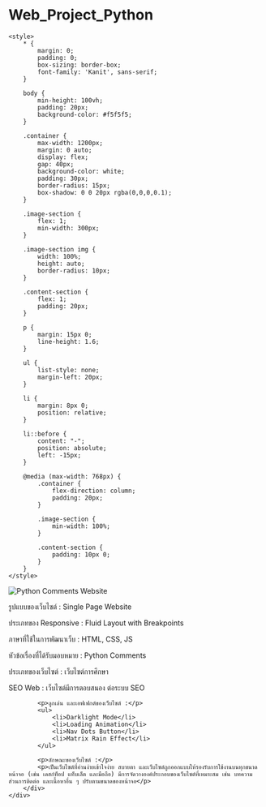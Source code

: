 # Web_Project_Python


    <style>
        * {
            margin: 0;
            padding: 0;
            box-sizing: border-box;
            font-family: 'Kanit', sans-serif;
        }

        body {
            min-height: 100vh;
            padding: 20px;
            background-color: #f5f5f5;
        }

        .container {
            max-width: 1200px;
            margin: 0 auto;
            display: flex;
            gap: 40px;
            background-color: white;
            padding: 30px;
            border-radius: 15px;
            box-shadow: 0 0 20px rgba(0,0,0,0.1);
        }

        .image-section {
            flex: 1;
            min-width: 300px;
        }

        .image-section img {
            width: 100%;
            height: auto;
            border-radius: 10px;
        }

        .content-section {
            flex: 1;
            padding: 20px;
        }

        p {
            margin: 15px 0;
            line-height: 1.6;
        }

        ul {
            list-style: none;
            margin-left: 20px;
        }

        li {
            margin: 8px 0;
            position: relative;
        }

        li::before {
            content: "-";
            position: absolute;
            left: -15px;
        }

        @media (max-width: 768px) {
            .container {
                flex-direction: column;
                padding: 20px;
            }

            .image-section {
                min-width: 100%;
            }

            .content-section {
                padding: 10px 0;
            }
        }
    </style>
</head>
<body>
    <div class="container">
        <div class="image-section">
            <img src="path-to-your-image.jpg" alt="Python Comments Website">
        </div>
        <div class="content-section">
            <p>รูปแบบของเว็บไซต์ : Single Page Website</p>
            <p>ประเภทของ Responsive : Fluid Layout with Breakpoints</p>
            <p>ภาษาที่ใช้ในการพัฒนาเว็บ : HTML, CSS, JS</p>
            <p>หัวข้อเรื่องที่ได้รับมอบหมาย : Python Comments</p>
            <p>ประเภทของเว็บไซต์ : เว็บไซต์การศึกษา</p>
            <p>SEO Web : เว็บไซต์มีการตอบสนอง ต่อระบบ SEO</p>
            
            <p>ลูกเล่น และเอฟเฟกต์ของเว็บไซต์ :</p>
            <ul>
                <li>Darklight Mode</li>
                <li>Loading Animation</li>
                <li>Nav Dots Button</li>
                <li>Matrix Rain Effect</li>
            </ul>
            
            <p>ลักษณะของเว็บไซต์ :</p>
            <p>เป็นเว็บไซต์ที่อ่านง่ายเข้าใจง่าย สบายตา และเว็บไซต์ถูกออกแบบให้รองรับการใช้งานบนทุกขนาดหน้าจอ (เช่น เดสก์ท็อป แท็บเล็ต และมือถือ) มีการจัดวางองค์ประกอบของเว็บไซต์ที่เหมาะสม เช่น บทความ ส่วนการติดต่อ และเนื้อหาอื่น ๆ ปรับตามขนาดของหน้าจอ</p>
        </div>
    </div>

